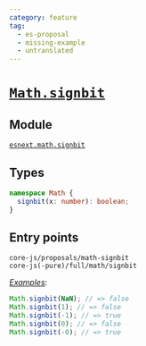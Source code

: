 ```yaml
---
category: feature
tag:
  - es-proposal
  - missing-example
  - untranslated
---
```


# [`Math.signbit`](https://github.com/tc39/proposal-Math.signbit)

## Module

[`esnext.math.signbit`](https://github.com/zloirock/core-js/blob/master/packages/core-js/modules/esnext.math.signbit.js)

## Types

```ts
namespace Math {
  signbit(x: number): boolean;
}
```

## Entry points

```
core-js/proposals/math-signbit
core-js(-pure)/full/math/signbit
```

[_Examples_](https://goo.gl/rPWbzZ):

```js
Math.signbit(NaN); // => false
Math.signbit(1); // => false
Math.signbit(-1); // => true
Math.signbit(0); // => false
Math.signbit(-0); // => true
```

